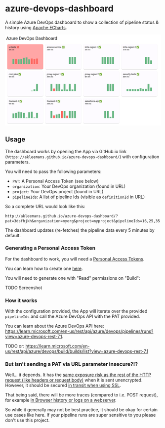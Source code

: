 # azure-devops-dashboard

A simple Azure DevOps dashboard to show a collection of pipeline status & history using [Apache ECharts](https://echarts.apache.org/en/index.html).

![Screenshot](screenshot.png)

## Usage

The dashboard works by opening the App via GitHub.io link (`https://akleemans.github.io/azure-devops-dashboard/`) with configuration parameters.

You will need to pass the following parameters:

* `PAT`: A Personal Access Token (see below)
* `organization`: Your DevOps organization (found in URL)
* `project`: Your DevOps project (found in URL)
* `pipelineIds`: A list of pipeline Ids (visible as `definitionId` in URL)

So a complete URL would look like this:

    http://akleemans.github.io/azure-devops-dashboard/?pat=3dsfhjkh&organization=myorg&project=myproject&pipelineIds=16,25,35

The dashboard updates (re-fetches) the pipeline data every 5 minutes by default.

### Generating a Personal Access Token

For the dashboard to work, you will need a [Personal Access Tokens](https://learn.microsoft.com/en-us/azure/devops/organizations/accounts/use-personal-access-tokens-to-authenticate).

You can learn how to create one [here](https://learn.microsoft.com/en-us/azure/devops/organizations/accounts/use-personal-access-tokens-to-authenticate?view=azure-devops&tabs=Windows#create-a-pat).

You will need to generate one with "Read" permissions on "Build":

TODO Screenshot

### How it works

With the configuration provided, the App will iterate over the provided `pipelineIds` and call the Azure DevOps API with the PAT provided.

You can learn about the Azure DevOps API here: https://learn.microsoft.com/en-us/rest/api/azure/devops/pipelines/runs?view=azure-devops-rest-7.1.

TODO or: https://learn.microsoft.com/en-us/rest/api/azure/devops/build/builds/list?view=azure-devops-rest-7.1

### But isn't sending a PAT via URL parameter insecure?!?

Well... it depends. It has the [same exposure risk as the rest of the HTTP request (like headers or request body)](https://stackoverflow.com/a/66548278) when it is sent unencrypted.
However, it should be secured [in transit when using SSL](https://security.stackexchange.com/a/12533).

That being said, there will be more traces (compared to i.e. POST request), for example [in Browser history or logs on a webserver](https://security.stackexchange.com/a/29605).

So while it generally may not be best practice, it should be okay for certain use cases like here.
If your pipeline runs are super sensitive to you please don't use this project.
